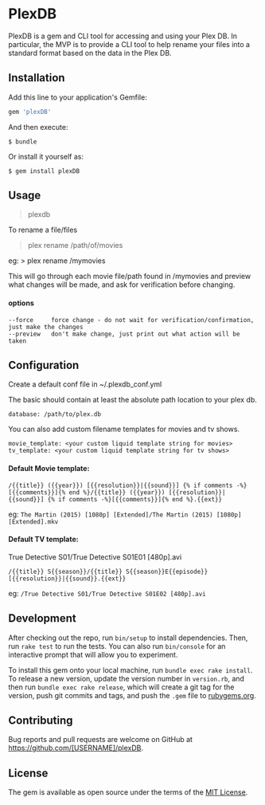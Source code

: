 # PlexDB

PlexDB is a gem and CLI tool for accessing and using your Plex DB.
In particular, the MVP is to provide a CLI tool to help rename your files into a standard format based on the data in the Plex DB.

## Installation

Add this line to your application's Gemfile:

```ruby
gem 'plexDB'
```

And then execute:

    $ bundle

Or install it yourself as:

    $ gem install plexDB

## Usage

> plexdb <command> 

To rename a file/files

> plex rename /path/of/movies <options>

eg: > plex rename /mymovies 

This will go through each movie file/path found in /mymovies and preview what changes will be made, and ask for verification before changing.

#### options
```
--force     force change - do not wait for verification/confirmation, just make the changes
--preview   don't make change, just print out what action will be taken
```

## Configuration 

Create a default conf file in ~/.plexdb_conf.yml

The basic should contain at least the absolute path location to your plex db.

```
database: /path/to/plex.db
```

You can also add custom filename templates for movies and tv shows.

```
movie_template: <your custom liquid template string for movies>
tv_template: <your custom liquid template string for tv shows>
```

#### Default Movie template:
```
/{{title}} ({{year}}) [{{resolution}}|{{sound}}] {% if comments -%}[{{comments}}]{% end %}/{{title}} ({{year}}) [{{resolution}}|{{sound}}] {% if comments -%}[{{comments}}]{% end %}.{{ext}}
```
eg: ```The Martin (2015) [1080p] [Extended]/The Martin (2015) [1080p] [Extended].mkv```


#### Default TV template:

True Detective S01/True Detective S01E01 [480p].avi

```/{{title}} S{{season}}/{{title}} S{{season}}E{{episode}} [{{resolution}}|{{sound}}.{{ext}}```

eg:  ```/True Detective S01/True Detective S01E02 [480p].avi```



## Development

After checking out the repo, run `bin/setup` to install dependencies. Then, run `rake test` to run the tests. You can also run `bin/console` for an interactive prompt that will allow you to experiment.

To install this gem onto your local machine, run `bundle exec rake install`. To release a new version, update the version number in `version.rb`, and then run `bundle exec rake release`, which will create a git tag for the version, push git commits and tags, and push the `.gem` file to [rubygems.org](https://rubygems.org).

## Contributing

Bug reports and pull requests are welcome on GitHub at https://github.com/[USERNAME]/plexDB.


## License

The gem is available as open source under the terms of the [MIT License](http://opensource.org/licenses/MIT).

